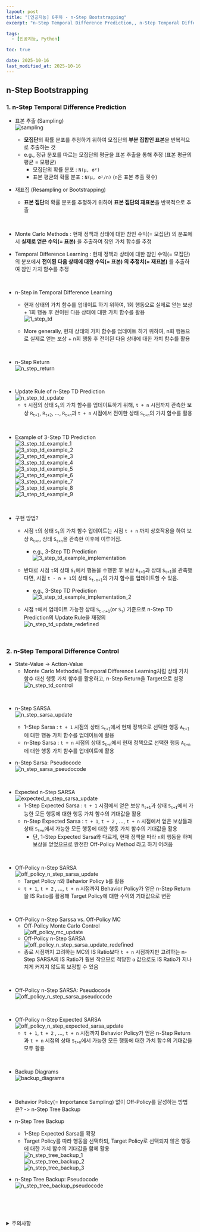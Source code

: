 ```yaml
---
layout: post
title: "[인공지능] 6주차 - n-Step Bootstrapping"
excerpt: "n-Step Temporal Difference Prediction,, n-Step Temporal Difference Control"

tags:
  - [인공지능, Python]

toc: true

date: 2025-10-16
last_modified_at: 2025-10-16
---
```

## n-Step Bootstrapping
### 1. n-Step Temporal Difference Prediction
- 표본 추출 (Sampling)  
![sampling](TODO)
  - **모집단**의 확률 분포를 추정하기 위하여 모집단의 **부분 집합인 표본**을 반복적으로 추출하는 것
  - e.g., 정규 분포를 따르는 모집단의 평균을 표본 추출을 통해 추정 (표본 평균의 평균 = 모평균)  
    - 모집단의 확률 분포 : `N(μ, σ²)`
    - 표본 평균의 확률 분포 : `N(μ, σ²/n)` (`n`은 표본 추출 횟수)  

- 재표집 (Resampling or Bootstrapping)
  - **표본 집단**의 확률 분포를 추정하기 위하여 **표본 집단의 재표본**을 반복적으로 추출

<br>

- Monte Carlo Methods : 현재 정책과 상태에 대한 참인 수익(= 모집단) 의 분포에서 **실제로 얻은 수익(= 표본)** 을 추출하여 참인 가치 함수를 추정

- Temporal Difference Learning : 현재 정책과 상태에 대한 참인 수익(= 모집단) 의 분포에서 **전이된 다음 상태에 대한 수익(= 표본) 의 추정치(= 재표본)** 를 추출하여 참인 가치 함수를 추정

<br>

- n-Step in Temporal Difference Learning
  - 현재 상태의 가치 함수를 업데이트 하기 위하여, 1회 행동으로 실제로 얻는 보상 + 1회 행동 후 전이된 다음 상태에 대한 가치 함수를 활용  
  ![1_step_td](TODO)

  - More generally, 현재 상태의 가치 함수를 업데이트 하기 위하여, n회 행동으로 실제로 얻는 보상 + n회 행동 후 전이된 다음 상태에 대한 가치 함수를 활용

<br>

- n-Step Return  
![n_step_return](TODO)  

<br>

- Update Rule of n-Step TD Prediction  
![n_step_td_update](TODO)  
  - `t` 시점의 상태 `S`<sub>`t`</sub>의 가치 함수를 업데이트하기 위해, `t + n` 시점까지 관측한 보상 `R`<sub>`t+1`</sub>, `R`<sub>`t+2`</sub>, ..., `R`<sub>`t+n`</sub>과 `t + n` 시점에서 전이한 상태 `S`<sub>`t+n`</sub>의 가치 함수를 활용  

<br>

- Example of 3-Step TD Prediction  
![3_step_td_example_1](TODO)  
![3_step_td_example_2](TODO)  
![3_step_td_example_3](TODO)  
![3_step_td_example_4](TODO)  
![3_step_td_example_5](TODO)  
![3_step_td_example_6](TODO)  
![3_step_td_example_7](TODO)  
![3_step_td_example_8](TODO)  
![3_step_td_example_9](TODO)  

<br>

- 구현 방법?
  - 시점 `t`의 상태 `S`<sub>`t`</sub>의 가치 함수 업데이트는 시점 `t + n` 까지 상호작용을 하여 보상 `R`<sub>`t+n`</sub>, 상태 `S`<sub>`t+n`</sub>을 관측한 이후에 이루어짐.  
    - e.g., 3-Step TD Prediction  
    ![3_step_td_example_implementation](TODO)  

  - 반대로 시점 `t`의 상태 `S`<sub>`t`</sub>에서 행동을 수행한 후 보상 `R`<sub>`t+1`</sub>과 상태 `S`<sub>`t+1`</sub>을 관측했다면, 시점 `t - n + 1`의 상태 `S`<sub>`t-n+1`</sub>의 가치 함수를 업데이트할 수 있음.  
    - e.g., 3-Step TD Prediction  
    ![3_step_td_example_implementation_2](TODO)  

  - 시점 `t`에서 업데이트 가능한 상태 `S`<sub>`t-n+1`</sub>(or `S`<sub>`τ`</sub>) 기준으로 n-Step TD Prediction의 Update Rule을 재정의  
  ![n_step_td_update_redefined](TODO)  

<br>

### 2. n-Step Temporal Difference Control
- State-Value -> Action-Value
  - Monte Carlo Methods나 Temporal Difference Learning처럼 상태 가치 함수 대신 행동 가치 함수를 활용하고, n-Step Return을 Target으로 설정  
  ![n_step_td_control](TODO)  

<br>

- n-Step SARSA  
![n_step_sarsa_update](TODO)  
  - 1-Step Sarsa : `t + 1` 시점의 상태 `S`<sub>`t+1`</sub>에서 현재 정책으로 선택한 행동 `A`<sub>`t+1`</sub>에 대한 행동 가치 함수를 업데이트에 활용  
  - n-Step Sarsa : `t + n` 시점의 상태 `S`<sub>`t+n`</sub>에서 현재 정책으로 선택한 행동 `A`<sub>`t+n`</sub>에 대한 행동 가치 함수를 업데이트에 활용  

- n-Step Sarsa: Pseudocode  
![n_step_sarsa_pseudocode](TODO)  

<br>

- Expected n-Step SARSA  
![expected_n_step_sarsa_update](TODO)  
  - 1-Step Expected Sarsa : `t + 1` 시점에서 얻은 보상 `R`<sub>`t+1`</sub>과 상태 `S`<sub>`t+1`</sub>에서 가능한 모든 행동에 대한 행동 가치 함수의 기대값을 활용  
  - n-Step Expected Sarsa : `t + 1`, `t + 2` , ..., `t + n` 시점에서 얻은 보상들과 상태 `S`<sub>`t+n`</sub>에서 가능한 모든 행동에 대한 행동 가치 함수의 기대값을 활용  
    - 단, 1-Step Expected Sarsa와 다르게, 현재 정책을 따라 `n`회 행동을 하며 보상을 얻었으므로 완전한 Off-Policy Method 라고 하기 어려움  

<br>

- Off-Policy n-Step SARSA  
![off_policy_n_step_sarsa_update](TODO)  
  - Target Policy `π`와 Behavior Policy `b`를 활용
  - `t + 1`, `t + 2` , ..., `t + n` 시점까지 Behavior Policy가 얻은 n-Step Return을 IS Ratio를 활용해 Target Policy에 대한 수익의 기대값으로 변환  

<br>

- Off-Policy n-Step Sarssa vs. Off-Policy MC  
  - Off-Policy Monte Carlo Control  
  ![off_policy_mc_update](TODO)  
  - Off-Policy n-Step SARSA  
  ![off_policy_n_step_sarsa_update_redefined](TODO)  
   - 종료 시점까지 고려하는 MC의 IS Ratio보다 `t + n` 시점까지만 고려하는 n-Step SARSA의 IS Ratio가 훨씬 작으므로 적당한 `α` 값으로도 IS Ratio가 지나치게 커지지 않도록 보정할 수 있음  

<br>

- Off-Policy n-Step SARSA: Pseudocode  
![off_policy_n_step_sarsa_pseudocode](TODO)  

<br>

- Off-Policy n-Step Expected SARSA  
![off_policy_n_step_expected_sarsa_update](TODO)  
  - `t + 1`, `t + 2` , ..., `t + n` 시점까지 Behavior Policy가 얻은 n-Step Return과 `t + n` 시점의 상태 `S`<sub>`t+n`</sub>에서 가능한 모든 행동에 대한 가치 함수의 기대값을 모두 활용  

<br>

- Backup Diagrams  
![backup_diagrams](TODO)  

<br>

- Behavior Policy(= Importance Sampling) 없이 Off-Policy를 달성하는 방법은? -> n-Step Tree Backup  

- n-Step Tree Backup
  - 1-Step Expected Sarsa를 확장
  - Target Policy를 따라 행동을 선택하되, Target Policy로 선택되지 않은 행동에 대한 가치 함수의 기대값을 함께 활용  
  ![n_step_tree_backup_1](TODO)  
  ![n_step_tree_backup_2](TODO)  
  ![n_step_tree_backup_3](TODO)  

- n-Step Tree Backup: Pseudocode  
![n_step_tree_backup_pseudocode](TODO)  

<br>
<br>
<br>
<br>
<details>
<summary>주의사항</summary>
<div markdown=   "1">

이 포스팅은 강원대학교 최우혁 교수님의 인공지능 수업을 들으며 내용을 정리 한 것입니다.  
수업 내용에 대한 저작권은 교수님께 있으니,  
다른 곳으로의 무분별한 내용 복사를 자제해 주세요.

</div>
</details> 
